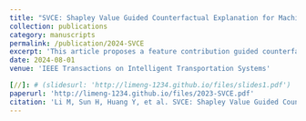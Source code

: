 ```yaml
---
title: "SVCE: Shapley Value Guided Counterfactual Explanation for Machine Learning-Based Autonomous Driving"
collection: publications
category: manuscripts
permalink: /publication/2024-SVCE
excerpt: 'This article proposes a feature contribution guided counterfactual explanation (CE) generation framework based on Shapley values, which addresses the issue of suboptimal and biased explanations in traditional counterfactual explanation methods for complex machine learning models, particularly in safety-critical domains like autonomous driving.'
date: 2024-08-01
venue: 'IEEE Transactions on Intelligent Transportation Systems'

[//]: # (slidesurl: 'http://limeng-1234.github.io/files/slides1.pdf')
paperurl: 'http://limeng-1234.github.io/files/2023-SVCE.pdf'
citation: 'Li M, Sun H, Huang Y, et al. SVCE: Shapley Value Guided Counterfactual Explanation for Machine Learning-Based Autonomous Driving[J]. IEEE Transactions on Intelligent Transportation Systems, 2024, doi=10.1109/TITS.2024.3393634'
---
```

